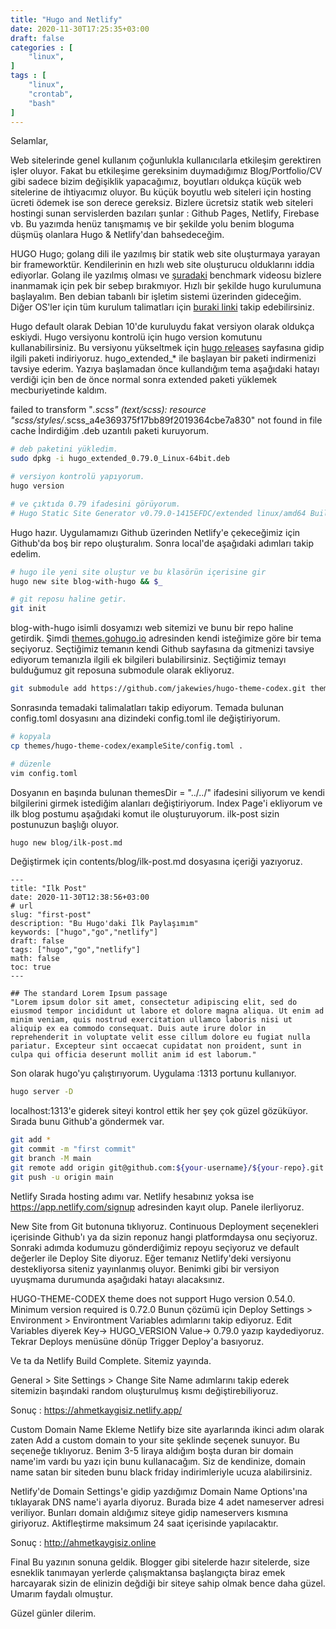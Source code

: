 ```yaml
---
title: "Hugo and Netlify"
date: 2020-11-30T17:25:35+03:00
draft: false
categories : [
    "linux",
]
tags : [
    "linux",
    "crontab",
    "bash"
]
---
```

Selamlar,

Web sitelerinde genel kullanım çoğunlukla kullanıcılarla etkileşim gerektiren işler oluyor. Fakat bu etkileşime gereksinim duymadığımız Blog/Portfolio/CV gibi sadece bizim değişiklik yapacağımız, boyutları oldukça küçük web sitelerine de ihtiyacımız oluyor. Bu küçük boyutlu web siteleri için hosting ücreti ödemek ise son derece gereksiz. Bizlere ücretsiz statik web siteleri hostingi sunan servislerden bazıları şunlar : Github Pages, Netlify, Firebase vb. Bu yazımda henüz tanışmamış ve bir şekilde yolu benim bloguma düşmüş olanlara Hugo & Netlify'dan bahsedeceğim.

HUGO
Hugo; golang dili ile yazılmış bir statik web site oluşturmaya yarayan bir frameworktür. Kendilerinin en hızlı web site oluşturucu olduklarını iddia ediyorlar. Golang ile yazılmış olması ve [şuradaki](https://gohugo.io/about/what-is-hugo/#how-fast-is-hugo) benchmark videosu bizlere inanmamak için pek bir sebep bırakmıyor. Hızlı bir şekilde hugo kurulumuna başlayalım. Ben debian tabanlı bir işletim sistemi üzerinden gideceğim. Diğer OS'ler için tüm kurulum talimatları için [buraki linki](https://gohugo.io/getting-started/installing/) takip edebilirsiniz. 

Hugo default olarak Debian 10'de kuruluydu fakat versiyon olarak oldukça eskiydi. Hugo versiyonu kontrolü için hugo version komutunu kullanabilirsiniz. Bu versiyonu yükseltmek için [hugo releases](https://github.com/gohugoio/hugo/releases) sayfasına gidip ilgili paketi indiriyoruz. hugo_extended_* ile başlayan bir paketi indirmenizi tavsiye ederim. Yazıya başlamadan önce kullandığım tema aşağıdaki hatayı verdiği için ben de önce normal sonra extended paketi yüklemek mecburiyetinde kaldım.

failed to transform "*.scss" (text/scss): resource "scss/styles/*.scss_a4e369375f17bb89f2019364cbe7a830" not found in file cache
İndirdiğim .deb uzantılı paketi kuruyorum.
```bash
# deb paketini yükledim.
sudo dpkg -i hugo_extended_0.79.0_Linux-64bit.deb

# versiyon kontrolü yapıyorum.
hugo version

# ve çıktıda 0.79 ifadesini görüyorum.
# Hugo Static Site Generator v0.79.0-1415EFDC/extended linux/amd64 BuildDate: 2020-11-27T09:16:17Z
```
Hugo hazır. Uygulamamızı Github üzerinden Netlify'e çekeceğimiz için Github'da boş bir repo oluşturalım. Sonra local'de aşağıdaki adımları takip edelim.
```bash
# hugo ile yeni site oluştur ve bu klasörün içerisine gir
hugo new site blog-with-hugo && $_

# git reposu haline getir.
git init
```
blog-with-hugo isimli dosyamızı web sitemizi ve bunu bir repo haline getirdik. Şimdi [themes.gohugo.io](https://themes.gohugo.io/) adresinden kendi isteğimize göre bir tema seçiyoruz. Seçtiğimiz temanın kendi Github sayfasına da gitmenizi tavsiye ediyorum temanızla ilgili ek bilgileri bulabilirsiniz. Seçtiğimiz temayı bulduğumuz git reposuna submodule olarak ekliyoruz. 
```bash
git submodule add https://github.com/jakewies/hugo-theme-codex.git themes/hugo-theme-codex
```
Sonrasında temadaki talimalatları takip ediyorum. Temada bulunan config.toml dosyasını ana dizindeki config.toml ile değiştiriyorum.
```bash
# kopyala
cp themes/hugo-theme-codex/exampleSite/config.toml .
```
```bash
# düzenle
vim config.toml
```
Dosyanın en başında bulunan themesDir = "../../" ifadesini siliyorum ve kendi bilgilerini girmek istediğim alanları değiştiriyorum. Index Page'i ekliyorum ve ilk blog postumu aşağıdaki komut ile oluşturuyorum. ilk-post sizin postunuzun başlığı oluyor.
```bash
hugo new blog/ilk-post.md
```
Değiştirmek için contents/blog/ilk-post.md dosyasına içeriği yazıyoruz.
```text
---
title: "Ilk Post"
date: 2020-11-30T12:38:56+03:00
# url
slug: "first-post"
description: "Bu Hugo'daki İlk Paylaşımım"
keywords: ["hugo","go","netlify"]
draft: false
tags: ["hugo","go","netlify"]
math: false
toc: true
---
```
```text
## The standard Lorem Ipsum passage
"Lorem ipsum dolor sit amet, consectetur adipiscing elit, sed do eiusmod tempor incididunt ut labore et dolore magna aliqua. Ut enim ad minim veniam, quis nostrud exercitation ullamco laboris nisi ut aliquip ex ea commodo consequat. Duis aute irure dolor in reprehenderit in voluptate velit esse cillum dolore eu fugiat nulla pariatur. Excepteur sint occaecat cupidatat non proident, sunt in culpa qui officia deserunt mollit anim id est laborum."
```
Son olarak hugo'yu çalıştırıyorum. Uygulama :1313 portunu kullanıyor.
```bash
hugo server -D
```
localhost:1313'e giderek siteyi kontrol ettik her şey çok güzel gözüküyor. Sırada bunu Github'a göndermek var.
```bash
git add *
git commit -m "first commit"
git branch -M main
git remote add origin git@github.com:${your-username}/${your-repo}.git
git push -u origin main
```
Netlify 
Sırada hosting adımı var. Netlify hesabınız yoksa ise https://app.netlify.com/signup adresinden kayıt olup. Panele ilerliyoruz. 

New Site from Git butonuna tıklıyoruz. Continuous Deployment seçenekleri içerisinde Github'ı ya da sizin reponuz hangi platformdaysa onu seçiyoruz. Sonraki adımda kodumuzu gönderdiğimiz repoyu seçiyoruz ve default değerler ile Deploy Site diyoruz. Eğer temanız Netlify'deki versiyonu destekliyorsa siteniz yayınlanmış oluyor. Benimki gibi bir versiyon uyuşmama durumunda aşağıdaki hatayı alacaksınız.

HUGO-THEME-CODEX theme does not support Hugo version 0.54.0. Minimum version required is 0.72.0
Bunun çözümü için Deploy Settings > Environment > Environtment Variables adımlarını takip ediyoruz. Edit Variables diyerek Key-> HUGO_VERSION Value-> 0.79.0 yazıp kaydediyoruz. Tekrar Deploys menüsüne dönüp Trigger Deploy'a basıyoruz.

Ve ta da Netlify Build Complete. Sitemiz yayında.

General > Site Settings > Change Site Name  adımlarını takip ederek sitemizin başındaki random oluşturulmuş kısmı değiştirebiliyoruz.

Sonuç : https://ahmetkaygisiz.netlify.app/

Custom Domain Name Ekleme
Netlify bize site ayarlarında ikinci adım olarak zaten Add a custom domain to your site şeklinde seçenek sunuyor. Bu seçeneğe tıklıyoruz. Benim 3-5 liraya aldığım boşta duran bir domain name'im vardı bu yazı için bunu kullanacağım. Siz de kendinize, domain name satan bir siteden bunu black friday indirimleriyle ucuza alabilirsiniz.

Netlify'de Domain Settings'e gidip yazdığımız Domain Name Options'ına tıklayarak DNS name'i ayarla diyoruz. Burada bize 4 adet nameserver adresi veriliyor. Bunları domain aldığımız siteye gidip nameservers kısmına giriyoruz. Aktifleştirme maksimum 24 saat içerisinde yapılacaktır.

Sonuç : http://ahmetkaygisiz.online

Final
Bu yazının sonuna geldik. Blogger gibi sitelerde hazır sitelerde, size esneklik tanımayan yerlerde çalışmaktansa başlangıçta biraz emek harcayarak sizin de elinizin değdiği bir siteye sahip olmak bence daha güzel. Umarım faydalı olmuştur.

Güzel günler dilerim.